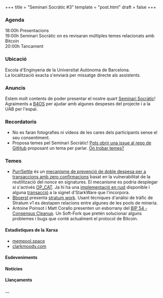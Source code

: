 +++
title = "Seminari Socràtic #3"
template = "post.html"
draft = false
+++

### Agenda
18:00h Presentacions\
19:00h Seminari Socràtic on es revisaran múltiples temes relacionats amb Bitcoin\
20:00h Tancament

### Ubicació
Escola d'Enginyeria de la Universitat Autònoma de Barcelona.\
La localització exacta s'enviarà per missatge directe als assistents.

### Anuncis
Estem molt contents de poder presentar el nostre quart [Seminari Socràtic](/about)!\
Agraiments a [B4OS](https://www.libreriadesatoshi.com/b4os) per ajudar amb algunes despeses del projecte i a la UAB per l'espai.

### Recordatoris
- No es faran fotografies ni vídeos de les cares dels participants sense el seu consentiment.
- Proposa temes pel Seminari Socràtic! [Pots obrir una issue al repo de GitHub](https://github.com/Bit-Devs-Barcelona/bit-devs-barcelona.github.io/issues) proposant un tema per parlar. [On trobar temes?](/about/find-topics/)

### Temes
- [PurrSettle](https://blog.crema.sh/PurrSettle) és un [mecanisme de prevenció de doble despesa per a transaccions amb zero confirmacions](https://eprint.iacr.org/2017/394.pdf) basat en la vulnerabilitat de la reutilització del _nonce_ en signatures. El mecanisme es podria desplegar si s'activés [OP_CAT](https://bitcoinops.org/en/topics/op_cat/). Ja hi ha una [implementació en rust](https://github.com/crema-labs/PurrSettle/) disponible i alguna [transacció](https://catnet-mempool.btcwild.life/tx/4bf1ef90ca0575c8aa951282a157fbe646b890829e1b54e7df16e3aafe86a0f5) a la signet d'StarkWare que l'incorpora.
- [Bboerst](https://github.com/bboerst/stratum-work) presenta [stratum work](https://stratum.work/). Usant tècniques d'anàlisi de tràfic de Stratum v1 es destapen relacions entre algunes de les pools de mineria.
- Antoine Poinsot i Matt Corallo presenten un esborrany del [BIP 54 - Consensus Cleanup](https://github.com/bitcoin/bips/pull/1800). Un Soft-Fork que pretén solucionar alguns problemes i bugs que conté actualment el protocol de Bitcoin.
#### Estadistiques de la Xarxa
- [mempool.space](https://mempool.space/)
- [clarkmoody.com](https://bitcoin.clarkmoody.com/dashboard/)

#### Esdeveniments

#### Notícies

#### Llançaments

#### ...
